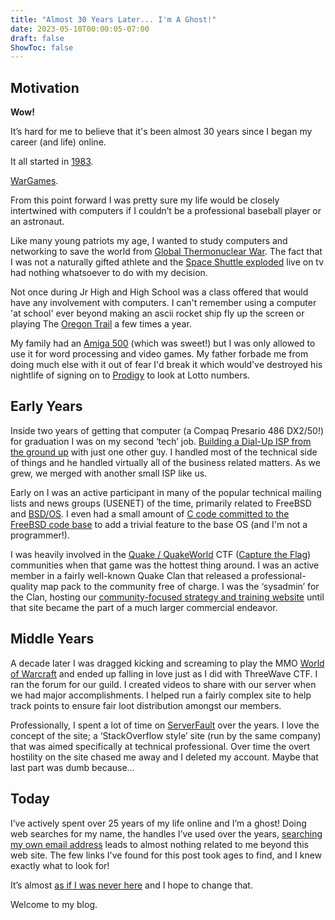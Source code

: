 ```yaml
---
title: "Almost 30 Years Later... I'm A Ghost!"
date: 2023-05-10T00:00:05-07:00
draft: false
ShowToc: false
---
```


## Motivation
**Wow!**

It’s hard for me to believe that it's been almost 30 years since I began my career (and life) online.

It all started in [1983](https://www.youtube.com/watch?v=Dz0DfKnG5UE).

[WarGames](https://en.wikipedia.org/wiki/WarGames).

From this point forward I was pretty sure my life would be closely intertwined with computers if I couldn’t be a professional baseball player or an astronaut.

Like many young patriots my age, I wanted to study computers and networking to save the world from [Global Thermonuclear War](https://youtu.be/LD2MJ5_SvUw).  The fact that I was not a naturally gifted athlete and the [Space Shuttle exploded](https://en.wikipedia.org/wiki/Space_Shuttle_Challenger_disaster) live on tv had nothing whatsoever to do with my decision.

Not once during Jr High and High School was a class offered that would have any involvement with computers.  I can't remember using a computer 'at school' ever beyond making an ascii rocket ship fly up the screen or playing The [Oregon Trail](https://en.wikipedia.org/wiki/The_Oregon_Trail_(series)) a few times a year.  

My family had an [Amiga 500](https://en.wikipedia.org/wiki/Amiga_500) (which was sweet!) but I was only allowed to use it for word processing and video games.  My father forbade me from doing much else with it out of fear I'd break it which would've destroyed his nightlife of signing on to [Prodigy](https://en.wikipedia.org/wiki/Prodigy_(online_service)) to look at Lotto numbers.

## Early Years
Inside two years of getting that computer (a Compaq Presario 486 DX2/50!) for graduation I was on my second ‘tech’ job.  [Building a Dial-Up ISP from the ground up](https://web.archive.org/web/20040131221739/http://www.grin.net/news/) with just one other guy.  I handled most of the technical side of things and he handled virtually all of the business related matters.  As we grew, we merged with another small ISP like us.

Early on I was an active participant in many of the popular technical mailing lists and news groups (USENET) of the time, primarily related to FreeBSD and [BSD/OS](https://en.wikipedia.org/wiki/BSD/OS).  I even had a small amount of [C code committed to the FreeBSD code base](https://github.com/freebsd/freebsd-src/commit/f0ee9598413c072b9bb8487479b8e1a514b8d98d) to add a trivial feature to the base OS (and I'm not a programmer!).

I was heavily involved in the [Quake / QuakeWorld](https://quake.fandom.com/wiki/QuakeWorld) CTF ([Capture the Flag](https://quake.fandom.com/wiki/Threewave_Capture)) communities when that game was the hottest thing around.  I was an active member in a fairly well-known Quake Clan that released a professional-quality map pack to the community free of charge.  I was the ‘sysadmin’ for the Clan, hosting our [community-focused strategy and training website](https://web.archive.org/web/19970607140926/http://www.planetquake.com/academy/courtyard.htm) until that site became the part of a much larger commercial endeavor.

## Middle Years
A decade later I was dragged kicking and screaming to play the MMO [World of Warcraft](https://worldofwarcraft.blizzard.com/en-us/) and ended up falling in love just as I did with ThreeWave CTF.  I ran the forum for our guild.  I created videos to share with our server when we had major accomplishments.  I helped run a fairly complex site to help track points to ensure fair loot distribution amongst our members.

Professionally, I spent a lot of time on [ServerFault](https://serverfault.com/) over the years.  I love the concept of the site; a ‘StackOverflow style’ site (run by the same company) that was aimed specifically at technical professional.  Over time the overt hostility on the site chased me away and I deleted my account.  Maybe that last part was dumb because…

## Today
I’ve actively spent over 25 years of my life online and I’m a ghost!  Doing web searches for my name, the handles I’ve used over the years, [searching my own email address](https://www.google.com/search?q=jon%40yoonix.com) leads to almost nothing related to me beyond this web site.  The few links I've found for this post took ages to find, and I knew exactly what to look for!

It’s almost [as if I was never here](https://www.google.com/search?q=yoonix) and I hope to change that.

Welcome to my blog.
